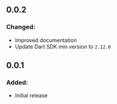 ## 0.0.2
### Changed:
- Improved documentation
- Update Dart SDK min version to `2.12.0`

## 0.0.1
### Added:
- Initial release
